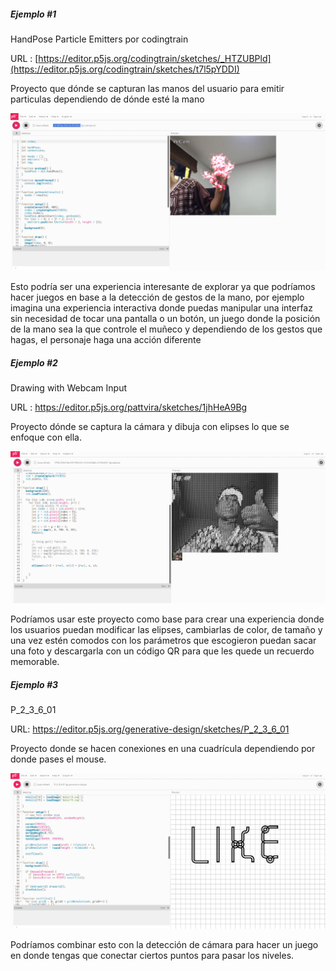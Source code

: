 ##### Ejemplo #1

HandPose Particle Emitters por codingtrain

URL : [https://editor.p5js.org/codingtrain/sketches/_HTZUBPld](https://editor.p5js.org/codingtrain/sketches/t7l5pYDDI)


Proyecto que dónde se capturan las manos del usuario para emitir particulas dependiendo de dónde esté la mano

![Imagen](ejemplo1.png)

Esto podría ser una experiencia interesante de explorar ya que podríamos hacer juegos en base a la detección de gestos de la mano, por ejemplo imagina una experiencia interactiva donde puedas manipular una interfaz sin necesidad de tocar una pantalla o un botón, un juego donde la posición de la mano sea la que controle el muñeco y dependiendo de los gestos que hagas, el personaje haga una acción diferente

##### Ejemplo #2

Drawing with Webcam Input

URL : https://editor.p5js.org/pattvira/sketches/1jhHeA9Bg

Proyecto dónde se captura la cámara y dibuja con elipses lo que se enfoque con ella.

![Imagen](ejemplo2.png)

Podríamos usar este proyecto como base para crear una experiencia donde los usuarios puedan modificar las elipses, cambiarlas de color, de tamaño y una vez estén comodos con los parámetros que escogieron puedan sacar una foto y descargarla con un código QR para que les quede un recuerdo memorable.

##### Ejemplo #3

P_2_3_6_01

URL: https://editor.p5js.org/generative-design/sketches/P_2_3_6_01

Proyecto donde se hacen conexiones en una cuadrícula dependiendo por donde pases el mouse.

![image](ejemplo3.png)

Podríamos combinar esto con la detección de cámara para hacer un juego en donde tengas que conectar ciertos puntos para pasar los niveles.









